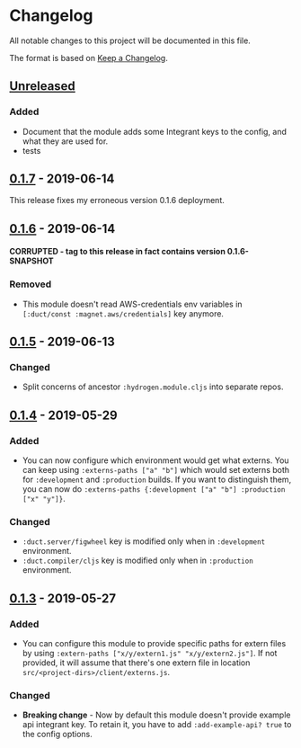  # Changelog
All notable changes to this project will be documented in this file.

The format is based on [Keep a Changelog](http://keepachangelog.com/en/1.0.0/).

## [Unreleased]

### Added
- Document that the module adds some Integrant keys to the config, and what they are used for.
- tests

## [0.1.7] - 2019-06-14

This release fixes my erroneous version 0.1.6 deployment.

## [0.1.6] - 2019-06-14 

#### CORRUPTED - tag to this release in fact contains version 0.1.6-SNAPSHOT
### Removed
- This module doesn't read AWS-credentials env variables in
`[:duct/const :magnet.aws/credentials]` key anymore.

## [0.1.5] - 2019-06-13

### Changed
- Split concerns of ancestor `:hydrogen.module.cljs` into separate repos.

## [0.1.4] - 2019-05-29

### Added
- You can now configure which environment would get what externs.
You can keep using `:externs-paths ["a" "b"]` which would set externs both
for `:development` and `:production` builds. If you want to distinguish them,
you can now do `:externs-paths {:development ["a" "b"] :production ["x" "y"]}`.

### Changed
- `:duct.server/figwheel` key is modified only when in `:development` environment.
- `:duct.compiler/cljs` key is modified only when in `:production` environment.

## [0.1.3] - 2019-05-27

### Added
- You can configure this module to provide specific paths for extern files by using
`:extern-paths ["x/y/extern1.js" "x/y/extern2.js"]`. If not provided, it will assume that there's one
extern file in location `src/<project-dirs>/client/externs.js`.

### Changed
- **Breaking change** - Now by default this module doesn't provide example api integrant key.
To retain it, you have to add `:add-example-api? true` to the config options.

[0.1.3]: https://github.com/magnetcoop/hydrogen.module.cljs/releases/tag/v0.1.3
[0.1.4]: https://github.com/magnetcoop/hydrogen.module.cljs/releases/tag/v0.1.4
[0.1.5]: https://github.com/magnetcoop/hydrogen.module.session.cognito/releases/tag/v0.1.5
[0.1.6]: https://github.com/magnetcoop/hydrogen.module.session.cognito/compare/v0.1.5...v0.1.6/
[0.1.7]: https://github.com/magnetcoop/hydrogen.module.session.cognito/compare/v0.1.6...v0.1.7/
[UNRELEASED]: https://github.com/magnetcoop/hydrogen.module.session.cognito/compare/v0.1.7...HEAD
